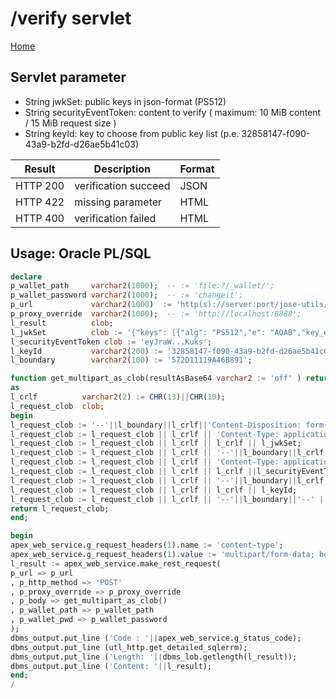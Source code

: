 # /verify servlet 
[Home](../README.md)
## Servlet parameter
* String jwkSet: public keys in json-format (PS512)
* String securityEventToken: content to verify ( maximum: 10 MiB content / 15 MiB request size )
* String keyId: key to choose from public key list (p.e. 32858147-f090-43a9-b2fd-d26ae5b41c03)

| Result | Description |  Format |
| ----------- | ----------- |  ----------- |
| HTTP 200 | verification succeed | JSON |
| HTTP 422 | missing parameter | HTML |
| HTTP 400 | verification failed | HTML |

## Usage: Oracle PL/SQL
``` sql
declare
p_wallet_path     varchar2(1000);  -- := 'file:?/_wallet/';
p_wallet_password varchar2(1000);  -- := 'changeit';
p_url             varchar2(1000)  := 'http(s)://server:port/jose-utils/verify';
p_proxy_override  varchar2(1000);  -- := 'http://localhost:8888';
l_result          clob;
l_jwkSet          clob := '{"keys": [{"alg": "PS512","e": "AQAB","key_ops": ["verify"],"kid": "32858..."}]}';
l_securityEventToken clob := 'eyJraW...Kuks';
l_keyId           varchar2(200) := '32858147-f090-43a9-b2fd-d26ae5b41c03';
l_boundary        varchar2(100) := '572D11119A46B891';

function get_multipart_as_clob(resultAsBase64 varchar2 := 'off' ) return clob
as
l_crlf          varchar2(2) := CHR(13)||CHR(10);
l_request_clob  clob;
begin
l_request_clob := '--'||l_boundary||l_crlf||'Content-Disposition: form-data; name="jwkSet"; filename="jwkSet.json"';
l_request_clob := l_request_clob || l_crlf || 'Content-Type: application/octet-stream';
l_request_clob := l_request_clob || l_crlf || l_crlf || l_jwkSet;
l_request_clob := l_request_clob || l_crlf || '--'||l_boundary||l_crlf||'Content-Disposition: form-data; name="securityEventToken"; filename="securityEventToken.bin"';
l_request_clob := l_request_clob || l_crlf || 'Content-Type: application/octet-stream';
l_request_clob := l_request_clob || l_crlf || l_crlf ||l_securityEventToken;
l_request_clob := l_request_clob || l_crlf || '--'||l_boundary||l_crlf||'Content-Disposition: form-data; name="keyId"; filename="keyId.txt"';
l_request_clob := l_request_clob || l_crlf || l_crlf || l_keyId;
l_request_clob := l_request_clob || l_crlf || '--'||l_boundary||'--' || l_crlf;
return l_request_clob;
end;

begin
apex_web_service.g_request_headers(1).name := 'content-type';
apex_web_service.g_request_headers(1).value := 'multipart/form-data; boundary='||l_boundary;
l_result := apex_web_service.make_rest_request(
p_url => p_url
, p_http_method => 'POST'
, p_proxy_override => p_proxy_override
, p_body => get_multipart_as_clob()
, p_wallet_path => p_wallet_path
, p_wallet_pwd => p_wallet_password
);
dbms_output.put_line ('Code : '||apex_web_service.g_status_code);
dbms_output.put_line (utl_http.get_detailed_sqlerrm);
dbms_output.put_line ('Length: '||dbms_lob.getlength(l_result));
dbms_output.put_line ('Content: '||l_result);
end;
/
```